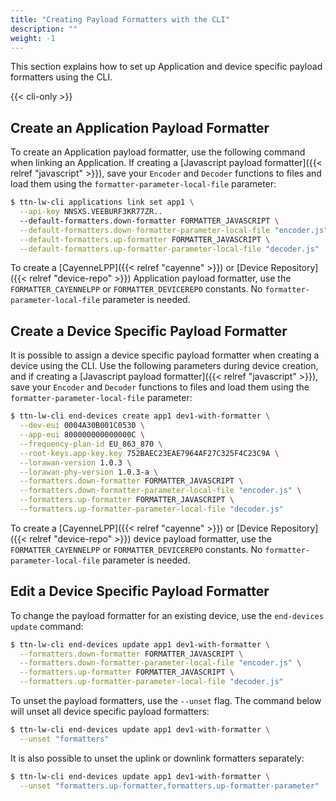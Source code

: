 ```yaml
---
title: "Creating Payload Formatters with the CLI"
description: ""
weight: -1
---
```


This section explains how to set up Application and device specific payload formatters using the CLI.

<!--more-->

{{< cli-only >}}

## Create an Application Payload Formatter

To create an Application payload formatter, use the following command when linking an Application. If creating a [Javascript payload formatter]({{< relref "javascript" >}}), save your `Encoder` and `Decoder` functions to files and load them using the `formatter-parameter-local-file` parameter:

```bash
$ ttn-lw-cli applications link set app1 \
  --api-key NNSXS.VEEBURF3KR77ZR..
  --default-formatters.down-formatter FORMATTER_JAVASCRIPT \
  --default-formatters.down-formatter-parameter-local-file "encoder.js" \
  --default-formatters.up-formatter FORMATTER_JAVASCRIPT \
  --default-formatters.up-formatter-parameter-local-file "decoder.js"
```

To create a [CayenneLPP]({{< relref "cayenne" >}}) or [Device Repository]({{< relref "device-repo" >}}) Application payload formatter, use the `FORMATTER_CAYENNELPP` or `FORMATTER_DEVICEREPO` constants. No `formatter-parameter-local-file` parameter is needed.

## Create a Device Specific Payload Formatter

It is possible to assign a device specific payload formatter when creating a device using the CLI. Use the following parameters during device creation, and if creating a [Javascript payload formatter]({{< relref "javascript" >}}), save your `Encoder` and `Decoder` functions to files and load them using the `formatter-parameter-local-file` parameter:

```bash
$ ttn-lw-cli end-devices create app1 dev1-with-formatter \
  --dev-eui 0004A30B001C0530 \
  --app-eui 800000000000000C \
  --frequency-plan-id EU_863_870 \
  --root-keys.app-key.key 752BAEC23EAE7964AF27C325F4C23C9A \
  --lorawan-version 1.0.3 \
  --lorawan-phy-version 1.0.3-a \
  --formatters.down-formatter FORMATTER_JAVASCRIPT \
  --formatters.down-formatter-parameter-local-file "encoder.js" \
  --formatters.up-formatter FORMATTER_JAVASCRIPT \
  --formatters.up-formatter-parameter-local-file "decoder.js"
```

To create a [CayenneLPP]({{< relref "cayenne" >}}) or [Device Repository]({{< relref "device-repo" >}}) device payload formatter, use the `FORMATTER_CAYENNELPP` or `FORMATTER_DEVICEREPO` constants. No `formatter-parameter-local-file` parameter is needed.

## Edit a Device Specific Payload Formatter

To change the payload formatter for an existing device, use the `end-devices update` command:

```bash
$ ttn-lw-cli end-devices update app1 dev1-with-formatter \
  --formatters.down-formatter FORMATTER_JAVASCRIPT \
  --formatters.down-formatter-parameter-local-file "encoder.js" \
  --formatters.up-formatter FORMATTER_JAVASCRIPT \
  --formatters.up-formatter-parameter-local-file "decoder.js"
```

To unset the payload formatters, use the `--unset` flag. The command below will unset all device specific payload formatters:

```bash
$ ttn-lw-cli end-devices update app1 dev1-with-formatter \
  --unset "formatters"
```

It is also possible to unset the uplink or downlink formatters separately:

```bash
$ ttn-lw-cli end-devices update app1 dev1-with-formatter \
  --unset "formatters.up-formatter,formatters.up-formatter-parameter"
```
